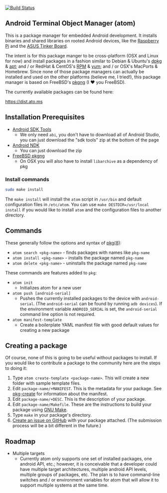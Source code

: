[![Build Status](https://travis-ci.org/apowers313/atom.svg?branch=master)](https://travis-ci.org/apowers313/atom)

## Android Terminal Object Manager (atom)

This is a package manager for embedded Android development. It installs binaries and shared libraries on rooted Android devices, like the [Raspberry Pi](https://developer.android.com/things/hardware/raspberrypi.html) and the [ASUS Tinker Board](https://www.asus.com/us/Single-Board-Computer/Tinker-Board/).

The intent is for this package manger to be cross-platform (OSX and Linux for now) and install packages in a fashion similar to Debian & Ubuntu's [dpkg](https://wiki.debian.org/Teams/Dpkg) & [apt](https://github.com/Debian/apt); and / or RedHat & CentOS's [RPM](https://github.com/rpm-software-management) & [yum](https://github.com/rpm-software-management/yum); and / or OSX's MacPorts & Homebrew. Since none of those package managers can actually be installed and used on the other platforms (believe me, I tried!), this package manager is based on FreeBSD's [pkgng](https://github.com/freebsd/pkg) (I :heart: you FreeBSD).

The currently available packages can be found here:

https://dist.ato.ms

## Installation Prerequisites

* [Android SDK Tools](https://developer.android.com/studio/index.html)
    * We only need `abi`, you don't have to download all of Android Studio, you can just download the "sdk tools" zip at the bottom of the page
* [Android NDK](https://developer.android.com/ndk/downloads/index.html)
    * You can just download the zip
* [FreeBSD pkgng](https://github.com/freebsd/pkg)
    * On OSX you will also have to install `libarchive` as a dependency of pkg

### Install commands

``` bash
sudo make install
```

The `make install` will install the `atom` script in `/usr/bin` and default configuration files in `/etc/atom`. You can use `make DESTDIR=/usr/local install` if you would like to install `atom` and the configuration files to another directory.

## Commands

These generally follow the options and syntax of [pkg(8)](https://www.freebsd.org/cgi/man.cgi?query=pkg):

* `atom search <pkg-name>` - finds packages with names like `pkg-name`
* `atom install <pkg-name>` - installs the package named `pkg-name`
* `atom delete <pkg-name>` - uninstalls the package named `pkg-name`

These commands are features added to `pkg`:

* `atom init`
    * Initializes atom for a new user
* `atom push [android-serial]`
    * Pushes the currently installed packages to the device with `android-serial`. (The `android-serial` can be found by running `adb devices`). If the environment variable `ANDROID_SERIAL` is set, the `android-serial` command line option is not required.
* `atom manifest-template`
    * Create a boilerplate YAML manifest file with good default values for creating a new package

## Creating a package

Of course, none of this is going to be useful without packages to install. If you would like to contribute a package to the community here are the steps to doing it:

1. Type `atom create-template <package-name>`. This will create a new folder with sample template files.
2. Edit `package-name/+MANIFEST`. This is the metadata for your package. See [pkg-create](https://www.freebsd.org/cgi/man.cgi?query=pkg-create&sektion=8) for information about the manifest.
3. Edit `package-name/+DESC`. This is the description of your package.
4. Edit `package-name/Makefile`. These are the instructions to build your package using [GNU Make](https://www.gnu.org/software/make/manual/make.html).
5. Type `make` in your package's directory.
6. [Create an issue on GitHub](https://github.com/apowers313/atom/issues) with your package attached. (The submission process will be a bit different in the future.)

## Roadmap

* Multiple targets
    * Currently atom only supports one set of installed packages, one android API, etc.; however, it is conceivable that a developer could have multiple target architectures, multiple android API levels, multiple groups of packages, etc. The plan is to have command-line switches and / or environment variables for atom that will allow it to support multiple systems at the same time.